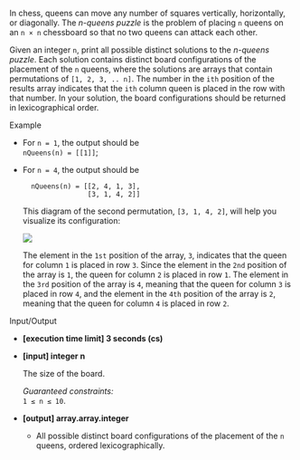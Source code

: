 
In chess, queens can move any number of squares vertically, horizontally, or diagonally. The  _n-queens puzzle_  is the problem of placing  `n`  queens on an  `n × n`  chessboard so that no two queens can attack each other.

Given an integer  `n`, print all possible distinct solutions to the  _n-queens puzzle_. Each solution contains distinct board configurations of the placement of the  `n`  queens, where the solutions are arrays that contain permutations of  `[1, 2, 3, .. n]`. The number in the  `ith`  position of the results array indicates that the  `ith`  column queen is placed in the row with that number. In your solution, the board configurations should be returned in  lexicographical order.

Example

-   For  `n = 1`, the output should be  
    `nQueens(n) = [[1]]`;
    
-   For  `n = 4`, the output should be
    
    ```
      nQueens(n) = [[2, 4, 1, 3],
                    [3, 1, 4, 2]]
    
    ```
    
    This diagram of the second permutation,  `[3, 1, 4, 2]`, will help you visualize its configuration:
    
    ![](https://codesignal.s3.amazonaws.com/tasks/nQueens/img/example.png?_tm=1582068863592)
    
    The element in the  `1st`  position of the array,  `3`, indicates that the queen for column  `1`  is placed in row  `3`. Since the element in the  `2nd`  position of the array is  `1`, the queen for column  `2`  is placed in row  `1`. The element in the  `3rd`  position of the array is  `4`, meaning that the queen for column  `3`  is placed in row  `4`, and the element in the  `4th`  position of the array is  `2`, meaning that the queen for column  `4`  is placed in row  `2`.
    

Input/Output

-   **[execution time limit] 3 seconds (cs)**
    
-   **[input] integer n**
    
    The size of the board.
    
    _Guaranteed constraints:_  
    `1 ≤ n ≤ 10`.
    
-   **[output] array.array.integer**
    
    -   All possible distinct board configurations of the placement of the  `n`  queens, ordered lexicographically.